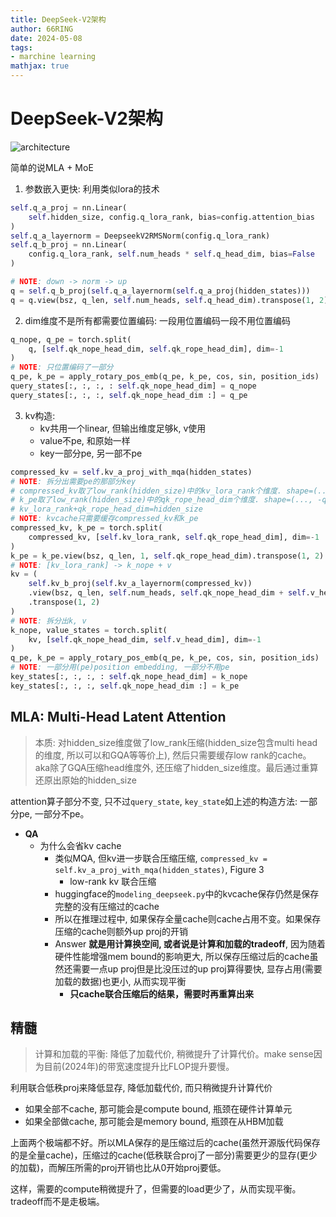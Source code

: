 ```yaml
---
title: DeepSeek-V2架构
author: 66RING
date: 2024-05-08
tags: 
- marchine learning
mathjax: true
---
```


# DeepSeek-V2架构

![architecture](https://github.com/deepseek-ai/DeepSeek-V2/blob/main/figures/architecture.png?raw=true)

简单的说MLA + MoE

1. 参数嵌入更快: 利用类似lora的技术
```python
self.q_a_proj = nn.Linear(
    self.hidden_size, config.q_lora_rank, bias=config.attention_bias
)
self.q_a_layernorm = DeepseekV2RMSNorm(config.q_lora_rank)
self.q_b_proj = nn.Linear(
    config.q_lora_rank, self.num_heads * self.q_head_dim, bias=False
)

# NOTE: down -> norm -> up
q = self.q_b_proj(self.q_a_layernorm(self.q_a_proj(hidden_states)))
q = q.view(bsz, q_len, self.num_heads, self.q_head_dim).transpose(1, 2)
```
2. dim维度不是所有都需要位置编码: 一段用位置编码一段不用位置编码
```python
q_nope, q_pe = torch.split(
    q, [self.qk_nope_head_dim, self.qk_rope_head_dim], dim=-1
)
# NOTE: 只位置编码了一部分
q_pe, k_pe = apply_rotary_pos_emb(q_pe, k_pe, cos, sin, position_ids)
query_states[:, :, :, : self.qk_nope_head_dim] = q_nope
query_states[:, :, :, self.qk_nope_head_dim :] = q_pe
```
3. kv构造:
    - kv共用一个linear, 但输出维度足够k, v使用
    - value不pe, 和原始一样
    - key一部分pe, 另一部不pe
```python
compressed_kv = self.kv_a_proj_with_mqa(hidden_states)
# NOTE: 拆分出需要pe的那部分key
# compressed_kv取了low_rank(hidden_size)中的kv_lora_rank个维度. shape=(..., :kv_lora_rank)
# k_pe取了low_rank(hidden_size)中的qk_rope_head_dim个维度. shape=(..., -qk_rope_head_dim:)
# kv_lora_rank+qk_rope_head_dim=hidden_size
# NOTE: kvcache只需要缓存compressed_kv和k_pe
compressed_kv, k_pe = torch.split(
    compressed_kv, [self.kv_lora_rank, self.qk_rope_head_dim], dim=-1
)
k_pe = k_pe.view(bsz, q_len, 1, self.qk_rope_head_dim).transpose(1, 2)
# NOTE: [kv_lora_rank] -> k_nope + v
kv = (
    self.kv_b_proj(self.kv_a_layernorm(compressed_kv))
    .view(bsz, q_len, self.num_heads, self.qk_nope_head_dim + self.v_head_dim)
    .transpose(1, 2)
)
# NOTE: 拆分出k, v
k_nope, value_states = torch.split(
    kv, [self.qk_nope_head_dim, self.v_head_dim], dim=-1
)
q_pe, k_pe = apply_rotary_pos_emb(q_pe, k_pe, cos, sin, position_ids)
# NOTE: 一部分用(pe)position embedding, 一部分不用pe
key_states[:, :, :, : self.qk_nope_head_dim] = k_nope
key_states[:, :, :, self.qk_nope_head_dim :] = k_pe
```

## MLA: Multi-Head Latent Attention

> 本质: 对hidden_size维度做了low_rank压缩(hidden_size包含multi head的维度, 所以可以和GQA等等价上), 然后只需要缓存low rank的cache。aka除了GQA压缩head维度外, 还压缩了hidden_size维度。最后通过重算还原出原始的hidden_size

attention算子部分不变, 只不过`query_state`, `key_state`如上述的构造方法: 一部分pe, 一部分不pe。

- **QA**
    * 为什么会省kv cache
        + 类似MQA, 但kv进一步联合压缩压缩, `compressed_kv = self.kv_a_proj_with_mqa(hidden_states)`, Figure 3
            + low-rank kv 联合压缩
        + huggingface的`modeling_deepseek.py`中的kvcache保存仍然是保存完整的没有压缩过的cache
        + 所以在推理过程中, 如果保存全量cache则cache占用不变。如果保存压缩的cache则额外up proj的开销
        + Answer **就是用计算换空间, 或者说是计算和加载的tradeoff**, 因为随着硬件性能增强mem bound的影响更大, 所以保存压缩过后的cache虽然还需要一点up proj但是比没压过的up proj算得要快, 显存占用(需要加载的数据)也更小, 从而实现平衡
            - **只cache联合压缩后的结果，需要时再重算出来**


## 精髓

> 计算和加载的平衡: 降低了加载代价, 稍微提升了计算代价。make sense因为目前(2024年)的带宽速度提升比FLOP提升要慢。

利用联合低秩proj来降低显存, 降低加载代价, 而只稍微提升计算代价

- 如果全部不cache, 那可能会是compute bound, 瓶颈在硬件计算单元
- 如果全部做cache, 那可能会是memory bound, 瓶颈在从HBM加载

上面两个极端都不好。所以MLA保存的是压缩过后的cache(虽然开源版代码保存的是全量cache)，压缩过的cache(低秩联合proj了一部分)需要更少的显存(更少的加载)，而解压所需的proj开销也比从0开始proj要低。

这样，需要的compute稍微提升了，但需要的load更少了，从而实现平衡。tradeoff而不是走极端。

